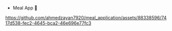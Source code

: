 - Meal App 🍖

  

https://github.com/ahmedzayan7920/meal_application/assets/88338596/7417d538-fec2-4645-bca2-46e696e77fc3

